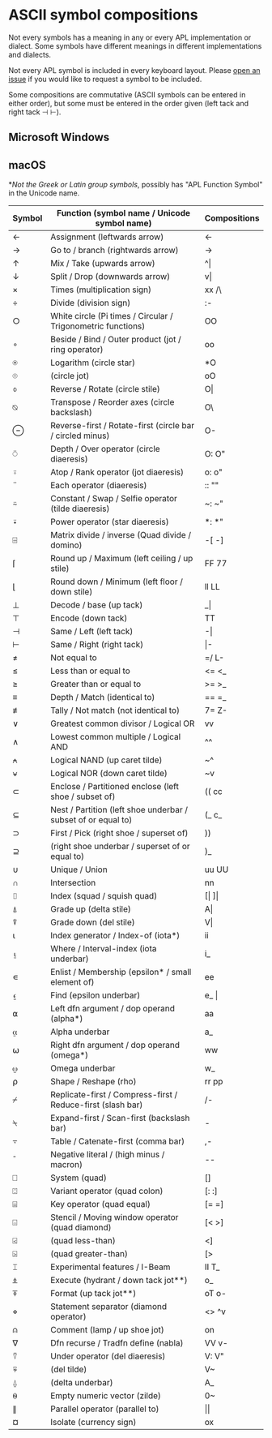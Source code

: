 # ASCII symbol compositions
Not every symbols has a meaning in any or every APL implementation or dialect. Some symbols have different meanings in different implementations and dialects.

Not every APL symbol is included in every keyboard layout. Please [open an issue]() if you would like to request a symbol to be included.

Some compositions are commutative (ASCII symbols can be entered in either order), but some must be entered in the order given (left tack and right tack ⊣ ⊢).

## Microsoft Windows

## macOS
\**Not the Greek or Latin group symbols*, possibly has "APL Function Symbol" in the Unicode name.

| Symbol | Function (symbol name / Unicode symbol name) | Compositions |
| --- | --- | --- |
| ← | Assignment (leftwards arrow) | <- |
| → | Go to / branch (rightwards arrow) | -> |
| ↑ | Mix / Take (upwards arrow) | ^\| |
| ↓ | Split / Drop (downwards arrow) | v\| |
| × | Times (multiplication sign) | xx /\\ |
| ÷ | Divide (division sign) | :- |
| ○ | White circle (Pi times / Circular / Trigonometric functions) | OO |
| ∘ | Beside / Bind / Outer product (jot / ring operator) | oo |
| ⍟ | Logarithm (circle star) | *O |
| ⌾ | (circle jot) | oO |
| ⌽ | Reverse / Rotate (circle stile) | O\| |
| ⍉ | Transpose / Reorder axes (circle backslash) | O\ |
| ⊖ | Reverse-first / Rotate-first (circle bar / circled minus) | O- |
| ⍥ | Depth / Over operator (circle diaeresis) | O: O" |
| ⍤ | Atop / Rank operator (jot diaeresis)  | o: o" |
| ¨ | Each operator (diaeresis) | :: "" |
| ⍨ | Constant / Swap / Selfie operator (tilde diaeresis) | ~: ~" |
| ⍣ | Power operator (star diaeresis) | *: *" |
| ⌹ | Matrix divide / inverse (Quad divide / domino) | -\[ -\] |
| ⌈ | Round up / Maximum (left ceiling / up stile) | FF 77 |
| ⌊ | Round down / Minimum (left floor / down stile) | ll LL |
| ⊥ | Decode / base (up tack) | _\| |
| ⊤ | Encode (down tack) | TT |
| ⊣ | Same / Left (left tack) | -\| |
| ⊢ | Same / Right (right tack) | \|- |
| ≠ | Not equal to | =/ L- |
| ≤ | Less than or equal to | <= <_ |
| ≥ | Greater than or equal to | >= >_ |
| ≡ | Depth / Match (identical to) | == =_ |
| ≢ | Tally / Not match (not identical to) | 7= Z- |
| ∨ | Greatest common divisor / Logical OR | vv |
| ∧ | Lowest common multiple / Logical AND | ^^ |
| ⍲ | Logical NAND (up caret tilde) | ~^ |
| ⍱ | Logical NOR (down caret tilde) | ~v |
| ⊂ | Enclose / Partitioned enclose (left shoe / subset of) | (( cc |
| ⊆ | Nest / Partition (left shoe underbar / subset of or equal to) | (_ c_ |
| ⊃ | First / Pick (right shoe / superset of) | )) |
| ⊇ | (right shoe underbar / superset of or equal to) | )_ |
| ∪ | Unique / Union | uu UU |
| ∩ | Intersection | nn |
| ⌷ | Index (squad / squish quad) | \[\| \]\| |
| ⍋ | Grade up (delta stile) | A\| |
| ⍒ | Grade down (del stile) | V\| |
| ⍳ | Index generator / Index-of (iota\*) | ii |
| ⍸ | Where / Interval-index (iota underbar) | i_ |
| ∊ | Enlist / Membership (epsilon\* / small element of) | ee |
| ⍷ | Find (epsilon underbar) | e_ \| |
| ⍺ | Left dfn argument / dop operand (alpha\*) | aa |
| ⍶ | Alpha underbar | a_ |
| ⍵ | Right dfn argument / dop operand (omega\*) | ww |
| ⍹ | Omega underbar | w_ |
| ⍴ | Shape / Reshape (rho) | rr pp |
| ⌿ | Replicate-first / Compress-first / Reduce-first (slash bar) | /- |
| ⍀ | Expand-first / Scan-first (backslash bar) | \- |
| ⍪ | Table / Catenate-first (comma bar) | ,- |
| ¯ | Negative literal / (high minus / macron) | -- |
| ⎕ | System (quad) | \[\] |
| ⍠ | Variant operator (quad colon) | \[: :\] |
| ⌸ | Key operator (quad equal) | \[= =\] |
| ⌺ | Stencil / Moving window operator (quad diamond) | \[< >\] |
| ⍃ | (quad less-than)  | <] |
| ⍄ | (quad greater-than) | \[> |
| ⌶ | Experimental features / I-Beam | II T_ |
| ⍎ | Execute (hydrant / down tack jot\*\*) | o_ |
| ⍕ | Format (up tack jot\*\*) | oT o- |
| ⋄ | Statement separator (diamond operator) | <> ^v |
| ⍝ | Comment (lamp / up shoe jot) | on |
| ∇ | Dfn recurse / Tradfn define (nabla) | VV v- |
| ⍢ | Under operator (del diaeresis) | V: V" |
| ⍫ | (del tilde) | V~ |
| ⍙ | (delta underbar) | A_ |
| ⍬ | Empty numeric vector (zilde) | 0~ |
| ∥ | Parallel operator (parallel to) | \|\| |
| ¤ | Isolate (currency sign) | ox |
